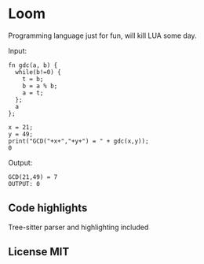 # Loom
Programming language just for fun, will kill LUA some day.

Input:
```
fn gdc(a, b) {
  while(b!=0) {
    t = b;
    b = a % b;
    a = t;
  };
  a
};

x = 21;
y = 49;
print("GCD("+x+","+y+") = " + gdc(x,y));
0
```
Output:
```
GCD(21,49) = 7
OUTPUT: 0
```

## Code highlights
Tree-sitter parser and highlighting included

## License MIT

